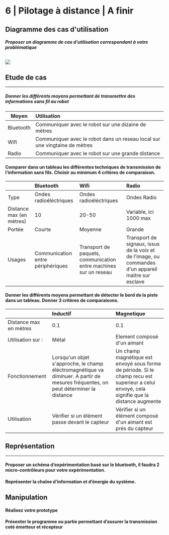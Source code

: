 
# 6 | Pilotage à distance | A finir

## Diagramme des cas d'utilisation 

##### Proposer un diagramme de cas d’utilisation correspondant à votre problématique
![](https://i.imgur.com/YuEZwHi.png)
--- 
## Etude de cas
---
##### Donner les différents moyens permettant de transmettre des informations sans fil au robot

| Moyen          | Utilisation               |
| ----------------- |:----------------------- |
| Bluetooth      | Communiquer avec le robot sur une dizaine de mètres   |
| Wifi      | Communiquer avec le robot dans un reseau local sur une vingtaine de mètres|
| Radio      | Communiquer avec le robot sur une grande distance   |

#### Comparer dans un tableau les différentes techniques de transmission de l’information sans fils. Choisir au minimum 4 critères de comparaison.

|           | Bluetooth | Wifi| Radio
| - |:- |:---|:---
| Type|   Ondes radioéléctriques | Ondes radioéléctriques | Ondes Radio
| Distance max (en mètres) | 10| 20-50| Variable, ici 1000 max
| Portée      | Courte| Moyenne| Grande
|Usages|Communication entre périphériques|Transport de paquets, communication entre machines sur un reseau|Transport de signaux,  issus de la voix et de l'image, ou commandes d'un appareil maitre sur esclave |

#### Donner les différents moyens permettant de détecter le bord de la piste dans un tableau. Donner 3 critères de comparaisons.

|| Inductif | Magnetique
| - |:- |:---
| Distance max en mètres|0.1| 0.1| Ondes Radio
| Utilisation sur :| Métal| Element composé d'un aimant
|Fonctionnement | Lorsqu'un objet s'approche, le champ éléctromagnétique va diminuer. A partir de mesures fréquentes, on peut déterminer la distance| Un champ magnétique est envoyé sous forme de période. Si le champ recu est superieur a celui envoyé, cela signifie que la distance augmente
|Utilisation |Vérifier si un élément passe devant le capteur|Vérifier si un élément composé d'un aimant est près du capteur


## Représentation
---

#### Proposer un schéma d’expérimentation basé sur le bluetooth, il faudra 2 micro-contrôleurs pour votre expérimentation.

#### Représenter la chaîne d’information et d’énergie du système.


## Manipulation 
#### Réalisez votre prototype

#### Présenter le programme ou partie permettant d’assurer la transmission coté émetteur et récepteur
